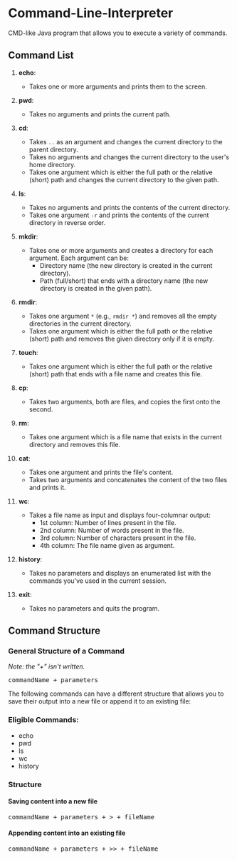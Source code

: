 # Command-Line-Interpreter

CMD-like Java program that allows you to execute a variety of commands.

## Command List

1. **echo**: 
   - Takes one or more arguments and prints them to the screen.
   
2. **pwd**: 
   - Takes no arguments and prints the current path.
   
3. **cd**: 
   - Takes `..` as an argument and changes the current directory to the parent directory.
   - Takes no arguments and changes the current directory to the user's home directory.
   - Takes one argument which is either the full path or the relative (short) path and changes the current directory to the given path.
   
4. **ls**: 
   - Takes no arguments and prints the contents of the current directory.
   - Takes one argument `-r` and prints the contents of the current directory in reverse order.
   
5. **mkdir**: 
   - Takes one or more arguments and creates a directory for each argument. Each argument can be:
     - Directory name (the new directory is created in the current directory).
     - Path (full/short) that ends with a directory name (the new directory is created in the given path).
   
6. **rmdir**: 
   - Takes one argument `*` (e.g., `rmdir *`) and removes all the empty directories in the current directory.
   - Takes one argument which is either the full path or the relative (short) path and removes the given directory only if it is empty.
   
7. **touch**: 
   - Takes one argument which is either the full path or the relative (short) path that ends with a file name and creates this file.
   
8. **cp**: 
   - Takes two arguments, both are files, and copies the first onto the second.
   
9. **rm**: 
   - Takes one argument which is a file name that exists in the current directory and removes this file.
   
10. **cat**: 
    - Takes one argument and prints the file's content.
    - Takes two arguments and concatenates the content of the two files and prints it.
    
11. **wc**: 
    - Takes a file name as input and displays four-columnar output:
      - 1st column: Number of lines present in the file.
      - 2nd column: Number of words present in the file.
      - 3rd column: Number of characters present in the file.
      - 4th column: The file name given as argument.
      
12. **history**: 
    - Takes no parameters and displays an enumerated list with the commands you've used in the current session.
    
13. **exit**: 
    - Takes no parameters and quits the program.

## Command Structure

### General Structure of a Command

*Note: the "+" isn't written.*

<pre>commandName + parameters</pre>


The following commands can have a different structure that allows you to save their output into a new file or append it to an existing file:

### Eligible Commands:

- echo
- pwd
- ls
- wc
- history

### Structure

#### Saving content into a new file

<pre>commandName + parameters + > + fileName</pre>

#### Appending content into an existing file

<pre>commandName + parameters + >> + fileName</pre>
